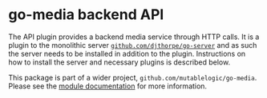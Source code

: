 
# go-media backend API

The API plugin provides a backend media service through HTTP calls. It is a plugin to
the monolithic server [`github.com/djthorpe/go-server`](github.com/djthorpe/go-server) 
and as such the server needs to be installed in addition to the plugin. Instructions on how
to install the server and necessary plugins is described below.

This package is part of a wider project, `github.com/mutablelogic/go-media`.
Please see the [module documentation](https://github.com/mutablelogic/go-media/blob/master/README.md)
for more information.
